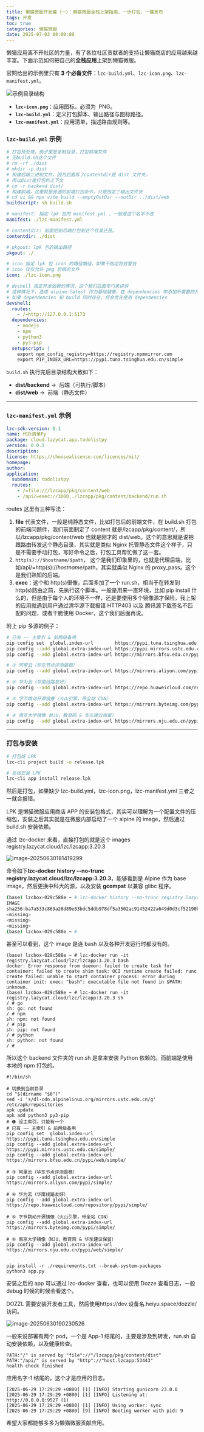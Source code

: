```yaml
---
title: 懒猫微服开发篇（一）：懒猫微服全栈上架指南，一步打包，一键发布
tags: 开发
toc: true
categories: 懒猫微服
date: 2025-07-03 00:00:00
---
```


懒猫应用离不开社区的力量，有了各位社区贡献者的支持让懒猫商店的应用越来越丰富。下面示范如何把自己的**全栈应用**上架到懒猫微服。

官网给出的示例里只有 **3 个必备文件**：`lzc-build.yml`、`lzc-icon.png`、`lzc-manifest.yml`。

![示例目录结构](https://raw.githubusercontent.com/cloudsmithy/picgo-imh/master/image-20250630173852407.png)

- **`lzc-icon.png`**：应用图标，必须为  PNG。
- **`lzc-build.yml`**：定义打包脚本、输出路径与图标路径。
- **`lzc-manifest.yml`**：应用清单，描述路由规则等。
<!-- more -->

### `lzc-build.yml` 示例

```yml
# 打包预处理，例子里是复制目录，打包前端文件
# 见build.sh这个文件
# rm -rf ./dist
# mkdir -p dist
# 构建后端二进制文件，因为后面写了contentdir是 dist 文件夹，
# 所以dist是打包的上下文
# cp -r backend dist/
# 构建前端，这里就是普通的前端打包命令，只是指定了输出文件夹
# cd ui && npx vite build --emptyOutDir --outDir ../dist/web
buildscript: sh build.sh

# manifest: 指定 lpk 包的 manifest.yml ，一般是这个名字不改
manifest: ./lzc-manifest.yml

# contentdir: 前面把前后端打包到这个目录还是。
contentdir: ./dist

# pkgout: lpk 包的输出路径
pkgout: ./

# icon 指定 lpk 包 icon 的路径路径，如果不指定将会警告
# icon 仅仅允许 png 后缀的文件
icon: ./lzc-icon.png

# dvshell 指定开发依赖的情况，这个我们后面专门来讲讲
# 这种情况下，选用 alpine:latest 作为基础镜像，在 dependencies 中添加所需要的开发依赖即可
# 如果 dependencies 和 build 同时存在，将会优先使用 dependencies
devshell:
  routes:
    - /=http://127.0.0.1:5173
  dependencies:
    - nodejs
    - npm
    - python3
    - py3-pip
  setupscript: |
    export npm_config_registry=https://registry.npmmirror.com
    export PIP_INDEX_URL=https://pypi.tuna.tsinghua.edu.cn/simple
```

`build.sh` 执行完后目录结构大致如下：

- **dist/backend** →  后端（可执行/脚本）
- **dist/web** →  前端（静态文件）

---

### `lzc-manifest.yml` 示例

```yml
lzc-sdk-version: 0.1
name: 代办清单Py
package: cloud.lazycat.app.todolistpy
version: 0.0.1
description:
license: https://choosealicense.com/licenses/mit/
homepage:
author:
application:
  subdomain: todolistpy
  routes:
    - /=file:///lzcapp/pkg/content/web
    - /api/=exec://3000,./lzcapp/pkg/content/backend/run.sh
```

routes 这里有三种写法：

1. **file** 代表文件，一般是纯静态文件，比如打包后的前端文件，在 build.sh 打包的前端问题件，我们前面制定了 content 就是/lzcapp/pkg/content/，所以/lzcapp/pkg/content/web 也就是刚才的 dist/web。这个的意思就是说把跟路由转发这个静态目录，其实就是类似 Nginx 托管静态文件这个样子，只是不需要手动打包，写好命令之后，打包工具帮忙做了这一套。
2. `http(s)://$hostname/$path`， 这个是我们印象里的，也就是代理后端，比如/api/=http(s)://$hostname/$path，其实就类似 Nginx 的 proxy_pass。这个是我们熟知的后端。
3. **exec**：这个和 http(s)很像，后面多加了一个 run.sh，相当于在转发到 http(s)路由之前，先执行这个脚本。一般是用来一直环境，比如 pip install 什么的，但是由于每个人的环境不一样，还是要使用多个镜像源才保险，我上架的应用就遇到用户通过清华源下载报错 HTTP403 以及 腾讯源下载签名不匹配的问题，或者干脆使用 Docker，这个我们后面再说。

附上 pip 多源的例子：

```bash
# 已有 —— 主索引 & 前两级备用
pip config set  global.index-url        https://pypi.tuna.tsinghua.edu.cn/simple
pip config --add global.extra-index-url https://pypi.mirrors.ustc.edu.cn/simple/
pip config --add global.extra-index-url https://mirrors.bfsu.edu.cn/pypi/web/simple/

# ③ 阿里云（华东节点评测最稳）
pip config --add global.extra-index-url https://mirrors.aliyun.com/pypi/simple/

# ④ 华为云（华南线路友好）
pip config --add global.extra-index-url https://repo.huaweicloud.com/repository/pypi/simple/

# ⑤ 字节跳动开源镜像（火山引擎，带全站 CDN）
pip config --add global.extra-index-url https://mirrors.byteimg.com/pypi/simple/

# ⑥ 南京大学镜像（NJU，教育网 & 华东建议保留）
pip config --add global.extra-index-url https://mirrors.nju.edu.cn/pypi/web/simple/
```

---

### 打包与安装

```bash
# 打包成 LPK
lzc-cli project build -o release.lpk

# 在线安装 LPK
lzc-cli app install release.lpk
```

然后是打包，如果缺少 lzc-build.yml，lzc-icon.png，lzc-manifest.yml 三者之一就会报错。

LPK 是懒猫微服应用商店 APP 的安装包格式，其实可以理解为一个配置文件的压缩包，安装之后其实就是在微服内部启动了一个 alpine 的 image，然后通过 build.sh 安装依赖。

通过 lzc-docker 来看，直接打包的就是这个 images registry.lazycat.cloud/lzc/lzcapp:3.20.3

![image-20250630181419299](https://raw.githubusercontent.com/cloudsmithy/picgo-imh/master/image-20250630181419299.png)

命令如下**lzc-docker history --no-trunc registry.lazycat.cloud/lzc/lzcapp:3.20.3**，能够看到是 Alpine 作为 base image，然后更换中科大的源，以及安装 **gcompat** 以兼容 glibc 程序。

```bash
(base) lzcbox-029c588e ~ # lzc-docker history --no-trunc registry.lazycat.cloud/lzc/lzcapp:3.20.3
IMAGE                                                                     CREATED        CREATED BY                                                                                                SIZE      COMMENT
sha256:ba7a533c869a26d89e83bdc5ddb978df5a3502ac91452422a649d0d3cf52190b   7 months ago   RUN /bin/sh -c apk add gcompat # buildkit                                                                 2.48MB    buildkit.dockerfile.v0
<missing>                                                                 7 months ago   RUN /bin/sh -c sed -i 's/dl-cdn.alpinelinux.org/mirrors.ustc.edu.cn/g' /etc/apk/repositories # buildkit   97B       buildkit.dockerfile.v0
<missing>                                                                 9 months ago   CMD ["/bin/sh"]                                                                                           0B        buildkit.dockerfile.v0
<missing>                                                                 9 months ago   ADD alpine-minirootfs-3.20.3-x86_64.tar.gz / # buildkit                                                   7.8MB     buildkit.dockerfile.v0
(base) lzcbox-029c588e ~ #
```

甚至可以看到，这个 image 是连 bash 以及各种开发运行时都没有的。

```
(base) lzcbox-029c588e ~ # lzc-docker run -it registry.lazycat.cloud/lzc/lzcapp:3.20.3 bash
docker: Error response from daemon: failed to create task for container: failed to create shim task: OCI runtime create failed: runc create failed: unable to start container process: error during container init: exec: "bash": executable file not found in $PATH: unknown.
(base) lzcbox-029c588e ~ # lzc-docker run -it registry.lazycat.cloud/lzc/lzcapp:3.20.3 sh
/ # go
sh: go: not found
/ # npm
sh: npm: not found
/ # pip
sh: pip: not found
/ # python
sh: python: not found
/ #
```

所以这个 backend 文件夹的 run.sh 是拿来安装 Python 依赖的。而前端是使用本地的 npm 打包的。

```
#!/bin/sh

# 切换到当前目录
cd "$(dirname "$0")"
sed -i 's/dl-cdn.alpinelinux.org/mirrors.ustc.edu.cn/g' /etc/apk/repositories
apk update
apk add python3 py3-pip
# ❶ 设主索引，只能有一个
# 已有 —— 主索引 & 前两级备用
pip config set  global.index-url        https://pypi.tuna.tsinghua.edu.cn/simple
pip config --add global.extra-index-url https://pypi.mirrors.ustc.edu.cn/simple/
pip config --add global.extra-index-url https://mirrors.bfsu.edu.cn/pypi/web/simple/

# ③ 阿里云（华东节点评测最稳）
pip config --add global.extra-index-url https://mirrors.aliyun.com/pypi/simple/

# ④ 华为云（华南线路友好）
pip config --add global.extra-index-url https://repo.huaweicloud.com/repository/pypi/simple/

# ⑤ 字节跳动开源镜像（火山引擎，带全站 CDN）
pip config --add global.extra-index-url https://mirrors.byteimg.com/pypi/simple/

# ⑥ 南京大学镜像（NJU，教育网 & 华东建议保留）
pip config --add global.extra-index-url https://mirrors.nju.edu.cn/pypi/web/simple/


pip install -r ./requirements.txt --break-system-packages
python3 app.py
```

安装之后的 app 可以通过 lzc-docker 查看，也可以使用 Dozze 查看日志，一般 debug 时候的时候会看这个。

DOZZL 需要安装开发者工具，然后使用https://dev.设备名.heiyu.space/dozzle/访问。

![image-20250630190230526](https://raw.githubusercontent.com/cloudsmithy/picgo-imh/master/image-20250630190230526.png)

一般来说部署有两个 pod，一个是 App-1 结尾的，主要是涉及到转发，run.sh 自动安装依赖，以及健康检查。

```
PATH:"/" is served by "file"://"/lzcapp/pkg/content/dist"
PATH:"/api/" is served by "http"://"host.lzcapp:53443"
health check finished
```

应用名字-1 结尾的，这个才是应用的日志。

```
[2025-06-29 17:29:29 +0800] [1] [INFO] Starting gunicorn 23.0.0
[2025-06-29 17:29:29 +0800] [1] [INFO] Listening at: http://0.0.0.0:9527 (1)
[2025-06-29 17:29:29 +0800] [1] [INFO] Using worker: sync
[2025-06-29 17:29:29 +0800] [9] [INFO] Booting worker with pid: 9
```

希望大家都能够多多为懒猫微服贡献应用。
